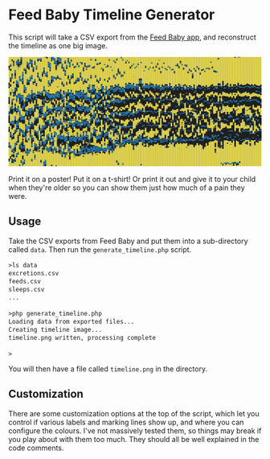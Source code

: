 # Feed Baby Timeline Generator

This script will take a CSV export from the [Feed Baby app](http://feedbaby.com.au/), and reconstruct the timeline as one big image.

![An example of the timeline you can get.](example.png)

Print it on a poster! Put it on a t-shirt! Or print it out and give it to your child when they're older so you can show them just how much of a pain they were.

## Usage

Take the CSV exports from Feed Baby and put them into a sub-directory called `data`. Then run the `generate_timeline.php` script.

```
>ls data
excretions.csv
feeds.csv
sleeps.csv
...

>php generate_timeline.php
Loading data from exported files...
Creating timeline image...
timeline.png written, processing complete

>
```

You will then have a file called `timeline.png` in the directory.

## Customization

There are some customization options at the top of the script, which let you control if various labels and marking lines show up, and where you can configure the colours. I've not massively tested them, so things may break if you play about with them too much. They should all be well explained in the code comments.
